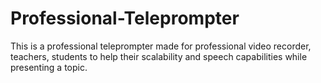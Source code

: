 # Professional-Teleprompter
This is a professional teleprompter made for professional video recorder, teachers, students to help their scalability and speech capabilities while presenting a topic.
